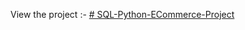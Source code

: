 View the project :- [# SQL-Python-ECommerce-Project](https://nbviewer.org/github/AditiLanjewar03/SQL-Python-ECommerce-Project/blob/main/SQL-Python-ECommerce-Project.ipynb)
